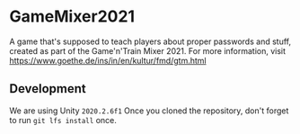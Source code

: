 # GameMixer2021
A game that's supposed to teach players about proper passwords and stuff, created as part of the Game'n'Train Mixer 2021. 
For more information, visit https://www.goethe.de/ins/in/en/kultur/fmd/gtm.html

## Development
We are using Unity `2020.2.6f1`
Once you cloned the repository, don't forget to run `git lfs install` once.